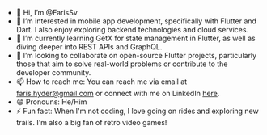 - 👋 Hi, I’m @FarisSv
- 👀 I’m interested in mobile app development, specifically with Flutter and Dart. I also enjoy exploring backend technologies and cloud services.
- 🌱 I’m currently learning GetX for state management in Flutter, as well as diving deeper into REST APIs and GraphQL.
- 💞️ I’m looking to collaborate on open-source Flutter projects, particularly those that aim to solve real-world problems or contribute to the developer community.
- 📫 How to reach me: You can reach me via email at faris.hyder@gmail.com or connect with me on LinkedIn [here](https://www.linkedin.com/in/faris-hyder-070a4b2aa/).
- 😄 Pronouns: He/Him
- ⚡ Fun fact: When I'm not coding, I love going on rides and exploring new trails. I'm also a big fan of retro video games!
